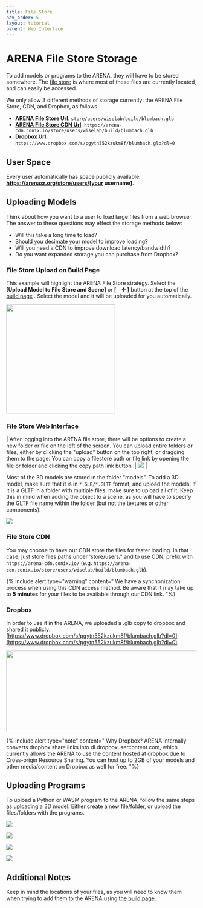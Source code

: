 ```yaml
---
title: File Store
nav_order: 5
layout: tutorial
parent: Web Interface
---
```


<link rel="stylesheet" href="https://use.fontawesome.com/releases/v5.13.0/css/all.css">

# ARENA File Store Storage

To add models or programs to the ARENA, they will have to be stored somewhere. The [file store](https://arenaxr.org/files/) is where most of these files are currently located, and can easily be accessed.

We only allow 3 different methods of storage currently: the ARENA File Store, CDN, and Dropbox, as follows.

- [**ARENA File Store Url**](#file-store-web-interface): `store/users/wiselab/build/blumbach.glb`
- [**ARENA File Store CDN Url**](#file-store-cdn): `https://arena-cdn.conix.io/store/users/wiselab/build/blumbach.glb`
- [**Dropbox Url**](#dropbox): `https://www.dropbox.com/s/pgytn552kzukm8f/blumbach.glb?dl=0`

## User Space

Every user automatically has space publicly available: **https://arenaxr.org/store/users/[your username]**.

## Uploading Models

Think about how you want to a user to load large files from a web browser. The answer to these questions may effect the storage methods below:
- Will this take a long time to load?
- Should you decimate your model to improve loading?
- Will you need a CDN to improve download latency/bandwidth?
- Do you want expanded storage you can purchase from Dropbox?

### File Store Upload on Build Page
This example will highlight the ARENA File Store strategy.
Select the **\[Upload Model to File Store and Scene\]** or
**\[ <img src="/assets/img/overview/build/3dobj-icon.png" width="10"/>↑ \]** button at the top of the [build page](https://arenaxr.org/build) .
Select the model and it will be uploaded for you automatically.

<img src="../../assets/img/overview/build/auto-upload.png" style="width:3in" />


### File Store Web Interface

| After logging into the ARENA file store, there will be options to create a new folder or file on the left of the screen. You can upload entire folders or files, either by clicking the "upload" button <i class="fas fa-upload"></i> on the top right, or dragging them to the page. You can copy a filestore path or file link by opening the file or folder and clicking the copy path link button <i class="fas fa-link"></i>.| ![](../../assets/img/overview/filestore/fs-copy-link.png) |

Most of the 3D models are stored in the folder "models". To add a 3D model, make sure that it is in `*.GLB/*.GLTF` format, and upload the models. If it is a GLTF in a folder with multiple files, make sure to upload all of it. Keep this in mind when adding the object to a scene, as you will have to specify the GLTF file name within the folder (but not the textures or other components).

![](../../assets/img/overview/filestore/fs2.jpg)

### File Store CDN

You may choose to have our CDN store the files for faster loading.
In that case, just store files paths under 'store/users/<username>' and to use CDN, prefix with `https://arena-cdn.conix.io/` (e.g. `https://arena-cdn.conix.io/store/users/wiselab/build/blumbach.glb`).

{% include alert type="warning" content="
We have a synchonization process when using this CDN access method.
Be aware that it may take up to **5 minutes** for your files to be available through our CDN link.
"%}

### Dropbox

In order to use it in the ARENA, we uploaded a .glb copy to dropbox and shared it publicly:
[https://www.dropbox.com/s/pgytn552kzukm8f/blumbach.glb?dl=0](https://www.dropbox.com/s/pgytn552kzukm8f/blumbach.glb?dl=0)

<img src="../../assets/img/overview/build/media/image5.png"
style="width:6in;height:2.23611in" />

{% include alert type="note" content="
Why Dropbox? ARENA internally converts dropbox share links into
dl.dropboxusercontent.com, which currently allows the ARENA to use the
content hosted at dropbox due to Cross-origin Resource Sharing. You can
host up to 2GB of your models and other media/content on Dropbox as well
for free.
"%}


## Uploading Programs

To upload a Python or WASM program to the ARENA, follow the same steps as uploading a 3D model. Either create a new file/folder, or upload the files/folders with the programs.

![](../../assets/img/overview/filestore/fs4.jpg)

![](../../assets/img/overview/filestore/fs5.png)

![](../../assets/img/overview/filestore/fs6.jpg)

![](../../assets/img/overview/filestore/fs7.png)

## Additional Notes

Keep in mind the locations of your files, as you will need to know them when trying to add them to the ARENA using [the build page](/content/overview/build).
